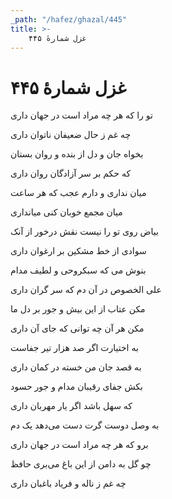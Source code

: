 ```yaml
---
_path: "/hafez/ghazal/445"
title: >-
    غزل شمارهٔ ۴۴۵
---
```

# غزل شمارهٔ ۴۴۵

<div class="b" id="bn1"><div class="m1"><p>تو را که هر چه مراد است در جهان داری</p></div>
<div class="m2"><p>چه غم ز حال ضعیفان ناتوان داری</p></div></div>
<div class="b" id="bn2"><div class="m1"><p>بخواه جان و دل از بنده و روان بستان</p></div>
<div class="m2"><p>که حکم بر سر آزادگان روان داری</p></div></div>
<div class="b" id="bn3"><div class="m1"><p>میان نداری و دارم عجب که هر ساعت</p></div>
<div class="m2"><p>میان مجمع خوبان کنی میانداری</p></div></div>
<div class="b" id="bn4"><div class="m1"><p>بیاض روی تو را نیست نقش درخور از آنک</p></div>
<div class="m2"><p>سوادی از خط مشکین بر ارغوان داری</p></div></div>
<div class="b" id="bn5"><div class="m1"><p>بنوش می که سبکروحی و لطیف مدام</p></div>
<div class="m2"><p>علی الخصوص در آن دم که سر گران داری</p></div></div>
<div class="b" id="bn6"><div class="m1"><p>مکن عتاب از این بیش و جور بر دل ما</p></div>
<div class="m2"><p>مکن هر آن چه توانی که جای آن داری</p></div></div>
<div class="b" id="bn7"><div class="m1"><p>به اختیارت اگر صد هزار تیر جفاست</p></div>
<div class="m2"><p>به قصد جان من خسته در کمان داری</p></div></div>
<div class="b" id="bn8"><div class="m1"><p>بکش جفای رقیبان مدام و جور حسود</p></div>
<div class="m2"><p>که سهل باشد اگر یار مهربان داری</p></div></div>
<div class="b" id="bn9"><div class="m1"><p>به وصل دوست گرت دست می‌دهد یک دم</p></div>
<div class="m2"><p>برو که هر چه مراد است در جهان داری</p></div></div>
<div class="b" id="bn10"><div class="m1"><p>چو گل به دامن از این باغ می‌بری حافظ</p></div>
<div class="m2"><p>چه غم ز ناله و فریاد باغبان داری</p></div></div>
